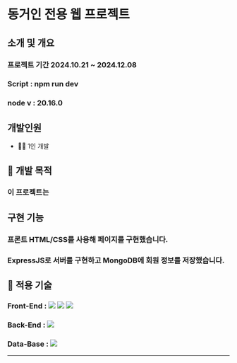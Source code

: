 # 동거인 전용 웹 프로젝트
## 소개 및 개요
### 프로젝트 기간 2024.10.21 ~ 2024.12.08
### Script : npm run dev
### node v : 20.16.0
## 개발인원
* 🙋‍♂️ 1인 개발
## 🎯 개발 목적
### 이 프로젝트는
## 구현 기능
### 프론트 HTML/CSS를 사용해 페이지를 구현했습니다.
### ExpressJS로 서버를 구현하고 MongoDB에 회원 정보를 저장했습니다.
## 🧰 적용 기술
### Front-End : <img src="https://img.shields.io/badge/HTML5-E34F26?style=flat-square&logo=HTML5&logoColor=white"/> <img src="https://img.shields.io/badge/CSS3-1572B6?style=flat-square&logo=CSS3&logoColor=white"/></a> <img src="https://img.shields.io/badge/JavaScript-F7DF1E?style=flat-square&logo=JavaScript&logoColor=white"/>
### Back-End  : <img src="https://img.shields.io/badge/express.js-%23404d59.svg?style=for-the-badge&logo=express&logoColor=%2361DAFB"/>
### Data-Base : <img src="https://img.shields.io/badge/MongoDB-%234ea94b.svg?style=for-the-badge&logo=mongodb&logoColor=white"/>
-----
